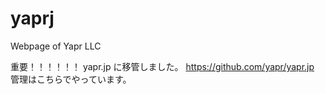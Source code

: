 # yaprj
Webpage of Yapr LLC

重要！！！！！！
yapr.jp に移管しました。
https://github.com/yapr/yapr.jp 管理はこちらでやっています。
